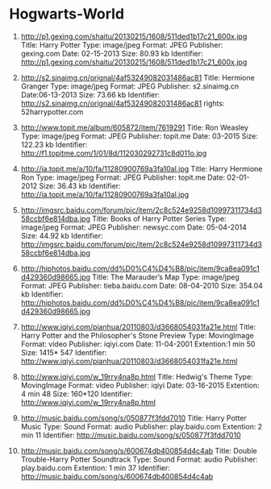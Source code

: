 # Hogwarts-World
1. http://p1.gexing.com/shaitu/20130215/1608/511ded1b17c21_600x.jpg
  Title: Harry Potter
  Type: image/jpeg
  Format: JPEG
  Publisher: gexing.com
  Date: 02-15-2013
  Size: 80.93 kb
  Identifier: http://p1.gexing.com/shaitu/20130215/1608/511ded1b17c21_600x.jpg

2. http://s2.sinaimg.cn/orignal/4af53249082031486ac81
  Title: Hermione Granger
  Type: image/jpeg
  Format: JPEG
  Publisher: s2.sinaimg.cn
  Date:06-13-2013
  Size: 73.66 kb
  Identifier: http://s2.sinaimg.cn/orignal/4af53249082031486ac81
  rights: 52harrypotter.com

3. http://www.topit.me/album/605872/item/7619291
  Title: Ron Weasley
  Type: image/jpeg
  Format: JPEG
  Publisher: topit.me
  Date: 03-2015
  Size: 122.23 kb
  Identifier: http://f1.topitme.com/1/01/8d/112030292731c8d011o.jpg

4. http://ia.topit.me/a/10/fa/11280900769a3fa10al.jpg
  Title: Harry Hermione Ron
  Type: image/jpeg
  Format: JPEG
  Publisher: topit.me
  Date: 02-01-2012
  Size: 36.43 kb
  Identifier: http://ia.topit.me/a/10/fa/11280900769a3fa10al.jpg

5. http://imgsrc.baidu.com/forum/pic/item/2c8c524e9258d10997311734d358ccbf6e814dba.jpg
  Title: Books of Harry Potter Series
  Type: image/jpeg
  Format: JPEG
  Publisher: newsyc.com
  Date: 05-04-2014
  Size: 44.92 kb
  Identifier: http://imgsrc.baidu.com/forum/pic/item/2c8c524e9258d10997311734d358ccbf6e814dba.jpg

6. http://hiphotos.baidu.com/dd%D0%C4%D4%B8/pic/item/9ca8ea091c1d429360d98665.jpg
  Title: The Marauder’s Map
  Type: image/jpeg
  Format: JPEG
  Publisher: tieba.baidu.com
  Date: 08-04-2010
  Size: 354.04 kb
  Identifier: http://hiphotos.baidu.com/dd%D0%C4%D4%B8/pic/item/9ca8ea091c1d429360d98665.jpg

7. http://www.iqiyi.com/pianhua/20110803/d3668054031fa21e.html
  Title: Harry Potter and the Philosopher's Stone Preview
  Type: MovingImage
  Format: video
  Publisher: iqiyi.com
  Date: 11-04-2001
  Extention:1 min 50
  Size: 1415* 547
  Identifier: http://www.iqiyi.com/pianhua/20110803/d3668054031fa21e.html

8. http://www.iqiyi.com/w_19rry4na8p.html
  Title: Hedwig's Theme
  Type: MovingImage
  Format: video
  Publisher: iqiyi
  Date: 03-16-2015
  Extention: 4 min 48
  Size: 160*120
  Identifier: http://www.iqiyi.com/w_19rry4na8p.html

9. http://music.baidu.com/song/s/050877f3fdd7010
  Title: Harry Potter Music
  Type: Sound
  Format: audio
  Publisher: play.baidu.com
  Extention: 2 min 11
  Identifier: http://music.baidu.com/song/s/050877f3fdd7010

10. http://music.baidu.com/song/s/600674db400854d4c4ab
  Title: Double Trouble-Harry Potter Soundtrack
  Type: Sound
  Format: audio
  Publisher: play.baidu.com
  Extention: 1 min 37
  Identifier: http://music.baidu.com/song/s/600674db400854d4c4ab


